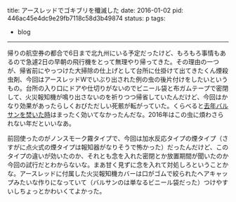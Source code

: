 title: アースレッドでゴキブリを殲滅した
date: 2016-01-02
pid: 446ac45e4dc9e29fb7118c58d3b49874
status: p
tags:
- blog
---

帰りの航空券の都合で6日まで北九州にいる予定だったけど、もろもろ事情もあるので急遽2日の早朝の飛行機をとって無理やり帰ってきた。その理由の一つが、帰省前にやっつけた大掃除の仕上げとして台所に仕掛けて出てきたくん煙殺虫剤、今回はアースレッドWでいぶり出された例の虫の後片付けをしたいというもの。台所の入り口にドアや仕切りがないのでビニール袋と布ガムテープで密閉して、火災報知機が鳴り出さないのを祈りつつ帰省していたんだけど、今回はかなり効果があったらしくおびただしい死骸が転がっていた。くらべると[去年バルサンを焚いた時](http://text-perforation.doppac.cc/2015/05/26/201505/varsan-for-the-first-time/)はまったく効いてなかったんだな。2016年はこの虫に煩わさられない年だといいなあ。

前回使ったのがノンスモーク霧タイプで、今回は加水反応タイプの煙タイプ（さすがに点火式の煙タイプは報知器がなりそうで怖かった）だったんだけど、このタイプの違いが効いたのか、それとも念を入れた密閉とか放置期間が聞いたのか今回の試行だとわからないな。まあ甘く見ずに念を入れて対処しろということかな。アースレッドに付属した火災報知機カバーは口がゴムで絞られたヘアキャップみたいな作りになっていて（バルサンのは単なるビニール袋だった）つけやすいしちょっとかわいくてよかった。
